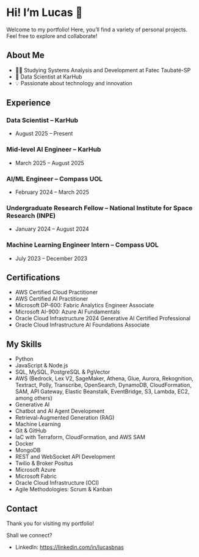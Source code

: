# Hi! I’m Lucas 👋

Welcome to my portfolio! Here, you’ll find a variety of personal projects. Feel free to explore and collaborate!

## About Me
- 👨‍🎓 Studying Systems Analysis and Development at Fatec Taubaté-SP
- 💼 Data Scientist at KarHub
- 💡 Passionate about technology and innovation

## Experience
### Data Scientist – KarHub
- August 2025 – Present

### Mid-level AI Engineer – KarHub
- March 2025 – August 2025

### AI/ML Engineer – Compass UOL
- February 2024 – March 2025

### Undergraduate Research Fellow – National Institute for Space Research (INPE)
- January 2024 – August 2024

### Machine Learning Engineer Intern – Compass UOL
- July 2023 – December 2023

## Certifications
- AWS Certified Cloud Practitioner
- AWS Certified AI Practitioner
- Microsoft DP-600: Fabric Analytics Engineer Associate
- Microsoft AI-900: Azure AI Fundamentals
- Oracle Cloud Infrastructure 2024 Generative AI Certified Professional
- Oracle Cloud Infrastructure AI Foundations Associate

## My Skills
- Python
- JavaScript & Node.js
- SQL, MySQL, PostgreSQL & PgVector
- AWS (Bedrock, Lex V2, SageMaker, Athena, Glue, Aurora, Rekognition, Textract, Polly, Transcribe, OpenSearch, DynamoDB, CloudFormation, SAM, API Gateway, Elastic Beanstalk, EventBridge, S3, Lambda, EC2, among others)
- Generative AI
- Chatbot and AI Agent Development
- Retrieval-Augmented Generation (RAG)
- Machine Learning
- Git & GitHub
- IaC with Terraform, CloudFormation, and AWS SAM
- Docker
- MongoDB
- REST and WebSocket API Development
- Twilio & Broker Positus
- Microsoft Azure
- Microsoft Fabric
- Oracle Cloud Infrastructure (OCI)
- Agile Methodologies: Scrum & Kanban

## Contact
Thank you for visiting my portfolio!

Shall we connect?

- LinkedIn: https://linkedin.com/in/lucasbnas
